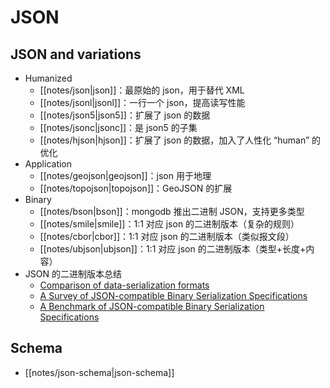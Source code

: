 
# JSON

## JSON and variations

* Humanized
  * [[notes/json|json]]：最原始的 json，用于替代 XML
  * [[notes/jsonl|jsonl]]：一行一个 json，提高读写性能
  * [[notes/json5|json5]]：扩展了 json 的数据
  * [[notes/jsonc|jsonc]]：是 json5 的子集
  * [[notes/hjson|hjson]]：扩展了 json 的数据，加入了人性化 “human” 的优化
* Application
  * [[notes/geojson|geojson]]：json 用于地理
  * [[notes/topojson|topojson]]：GeoJSON 的扩展
* Binary
  * [[notes/bson|bson]]：mongodb 推出二进制 JSON，支持更多类型
  * [[notes/smile|smile]]：1:1 对应 json 的二进制版本（复杂的规则）
  * [[notes/cbor|cbor]]：1:1 对应 json 的二进制版本（类似报文段）
  * [[notes/ubjson|ubjson]]：1:1 对应 json 的二进制版本（类型+长度+内容）
* JSON 的二进制版本总结
  * [Comparison of data-serialization formats](https://en.wikipedia.org/wiki/Comparison\_of\_data-serialization\_formats)
  * [A Survey of JSON-compatible Binary Serialization Specifications](https://arxiv.org/abs/2201.02089)
  * [A Benchmark of JSON-compatible Binary Serialization Specifications](https://arxiv.org/abs/2201.03051)

## Schema

* [[notes/json-schema|json-schema]]
